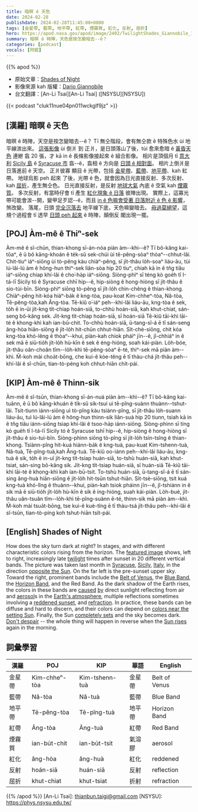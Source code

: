 ```yaml
---
title: 暗暝 ê 天色
date: 2024-02-28
publishdate: 2024-02-28T11:45:00+0800
tags: [金星帶, 藍帶, 地平帶, 紅帶, 煙霧質, 紅化, 反射, 屈折]
hero: https://apod.nasa.gov/apod/image/2402/TwilightShades_Giannobile_1080.jpg
summary: 暗暝 ê 時陣，天色是按怎變暗去--ê？
categories: [podcast]
vocals: [阿錕]
---
```


{{% apod %}}

- 原始文章：[Shades of Night](https://apod.nasa.gov/apod/ap240228.html)
- 影像來源 kah 版權：[Dario Giannobile](https://www.instagram.com/astro_dariogiannobile/)
- 台文翻譯：[An-Li Tsai][An-Li Tsai] ([NSYSU][NSYSU])

{{< podcast "cluk11nue04pn011wckglf9jz" >}}

## [漢羅] 暗暝 ê 天色
暗暝 ê 時陣，天空是按怎變暗去--ê？
Tī 無仝階段，會有無仝款 ê 特殊色水 ùi 地平線湠出來。
[這張影像][featured image] ùi 倒爿 到 正爿，是日頭落山了後，tùi 愈來愈暗 ê [黃昏天色][twilight] 連紲 翕 20 張，才 kā in ê 長條影像接起來 ê 組合影像。
相片是頂個月 tī [意大利][Italy] [Sicily 島][Sicily] ê [Syracuse 市][Syracuse] 翕--ê，翕相 ê 方向是 [日頭 ê 相對面][opposite the Sun]。
相片上倒爿是日落進前 ê 天空。
正爿彼寡 顯目 ê 光帶，包括 [金星帶][Belt of Venus]、[藍帶][Blue Band]、[地平帶][Horizon Band]、kah 紅帶。
地球烏影 peh 起來 了後，光帶 ê 色，就會因為日光直接反射、多次反射、kah [屈折][refraction]，產生無仝色。
日光直接反射，是反射 [地球大氣][Earth's atmosphere] 內底 ê 空氣 kah [煙霧質][aerosol]。
多次反射，有當時仔會 tī 產生 [紅化現象 ê 日落][reddened sunset] 彼陣出現。
實際上，這寡光帶可能會湠--開，變甲足歹認--ê，而且 [in ê 色嘛會受著 日落附近 ê 色 ê 影響][colors near the setting Sun]，煞改變。
落尾，日頭 [完全沉落去][completely sets] 地平線下底，天色嘛變暗去。
[毋過莫絕望][Don't despair]，這規个過程會 tī 透早 [日頭 peh 起來][Sun rises] ê 時陣，顛倒反 閣出現一擺。

## [POJ] Àm-mê ê Thiⁿ-sek
Àm-mê ê sî-chūn, thian-khong sī-án-nóa piàn àm--khì--ê?
Tī bô-kâng kai-tōaⁿ, ē ū bô kāng-khoán ê te̍k-sû sek-chúi ùi tē-pêng-sòaⁿ thòaⁿ--chhut-lâi.
Chit-tiuⁿ iáⁿ-siōng ùi tò-pêng kàu chiàⁿ-pêng, sī ji̍t-thâu lo̍h-soaⁿ liáu-āu, tùi lú-lâi-lú àm ê hông-hun thiⁿ-sek liân-sòa hip 20 tiuⁿ, chiah kā in ê tn̂g tiâu iáⁿ-siōng chiap khí-lâi ê cho͘-ha̍p iáⁿ-siōng.
Siòng-phìⁿ sī téng kò goe̍h tī I-tá-lī Sicily tó ê Syracuse chhī hip--ê, hip-siòng ê hong-hiòng sī ji̍t-thâu ê sio-tùi-bīn.
Siòng-phìⁿ siōng tò-pêng sī ji̍t-lo̍h chìn-chêng ê thian-khong.
Chiàⁿ-pêng hit-kóa hiáⁿ-ba̍k ê kng-tòa, pau-koat Kim-chheⁿ-tòa, Nâ-tòa, Tē-pêng-tòa,kah Âng-tòa.
Tē-kiû o͘-iáⁿ peh--khí-lâi liáu-āu, kng-tòa ê sek, to̍h ē in-ūi ji̍t-kng ti̍t-chiap hoán-siā, to-chhù hoán-siā, kah khut-chiat, sán-seng bô-kâng sek.
Ji̍t-kng ti̍t-chiap hoán-siā, sī hoán-siā Tē-kiû tāi-khì lāi-té ê khong-khì kah ian-bū-chit.
To-chhù hoán-siā, ū-tang-sî-á ē tī sán-seng âng-hòa hiān-siōng ê ji̍t-lo̍h hit-chūn chhut-hiān.
Si̍t-chè-siōng, chit kóa kng-tòa khó-lêng ē thòaⁿ--khui, piàn-kah chiok pháiⁿ jīn--ê, jî-chhiáⁿ in ê sek mā ē siū-tio̍h ji̍t-lo̍h hù-kīn ê sek ê éng-hióng, soah kái-piàn.
Lo̍h-bóe, ji̍t-thâu oân-choân tîm--lo̍h-khì tē-pêng-sòaⁿ ē-té, thiⁿ-sek mā piàn àm--khì.
M̄-koh mài choa̍t-bōng, che kui-ê kòe-têng ē tī thàu-chá ji̍t-thâu peh--khí-lâi ê sî-chūn, tian-tò-péng koh chhut-hiān chi̍t-pái.

## [KIP] Àm-mê ê Thinn-sik
Àm-mê ê sî-tsūn, thian-khong sī-án-nuá piàn àm--khì--ê?
Tī bô-kâng kai-tuānn, ē ū bô kāng-khuán ê ti̍k-sû sik-tsuí uì tē-pîng-suànn thuànn--tshut-lâi.
Tsit-tiunn iánn-siōng uì tò-pîng kàu tsiànn-pîng, sī ji̍t-thâu lo̍h-suann liáu-āu, tuì lú-lâi-lú àm ê hông-hun thinn-sik liân-suà hip 20 tiunn, tsiah kā in ê tn̂g tiâu iánn-siōng tsiap khí-lâi ê tsoo-ha̍p iánn-siōng.
Siòng-phìnn sī tíng kò gue̍h tī I-tá-lī Sicily tó ê Syracuse tshī hip--ê, hip-siòng ê hong-hiòng sī ji̍t-thâu ê sio-tuì-bīn.
Siòng-phìnn siōng tò-pîng sī ji̍t-lo̍h tsìn-tsîng ê thian-khong.
Tsiànn-pîng hit-kuá hiánn-ba̍k ê kng-tuà, pau-kuat Kim-tshenn-tuà, Nâ-tuà, Tē-pîng-tuà,kah Âng-tuà.
Tē-kiû oo-iánn peh--khí-lâi liáu-āu, kng-tuà ê sik, to̍h ē in-uī ji̍t-kng ti̍t-tsiap huán-siā, to-tshù huán-siā, kah khut-tsiat, sán-sing bô-kâng sik.
Ji̍t-kng ti̍t-tsiap huán-siā, sī huán-siā Tē-kiû tāi-khì lāi-té ê khong-khì kah ian-bū-tsit.
To-tshù huán-siā, ū-tang-sî-á ē tī sán-sing âng-huà hiān-siōng ê ji̍t-lo̍h hit-tsūn tshut-hiān.
Si̍t-tsè-siōng, tsit kuá kng-tuà khó-lîng ē thuànn--khui, piàn-kah tsiok pháinn jīn--ê, jî-tshiánn in ê sik mā ē siū-tio̍h ji̍t-lo̍h hù-kīn ê sik ê íng-hióng, suah kái-piàn.
Lo̍h-bué, ji̍t-thâu uân-tsuân tîm--lo̍h-khì tē-pîng-suànn ē-té, thinn-sik mā piàn àm--khì.
M̄-koh mài tsua̍t-bōng, tse kui-ê kuè-tîng ē tī thàu-tsá ji̍t-thâu peh--khí-lâi ê sî-tsūn, tian-tò-píng koh tshut-hiān tsi̍t-pái.

## [English] Shades of Night
How does the sky turn dark at night?
In stages, and with different characteristic colors rising from the horizon.
The [featured image][featured image] shows, left to right, increasingly late [twilight][twilight] times after sunset in 20 different vertical bands.
The picture was taken last month in [Syracuse][Syracuse], [Sicily][Sicily], [Italy][Italy], in the direction [opposite the Sun][opposite the Sun].
On the far left is the pre-sunset upper sky.
Toward the right, prominent bands include the [Belt of Venus][Belt of Venus], the [Blue Band][Blue Band], the [Horizon Band][Horizon Band], and the Red Band.
As the dark shadow of the Earth rises, the colors in these bands are [caused][caused] [by][by] direct sunlight reflecting from air and [aerosol][aerosol]s in the [Earth's atmosphere][Earth's atmosphere], multiple reflections sometimes involving a [reddened sunset][reddened sunset], and [refraction][refraction].
In practice, these bands can be diffuse and hard to discern, and their colors can depend on [colors near the setting Sun][colors near the setting Sun].
Finally, the Sun [completely sets][completely sets] and the sky becomes dark.
[Don't despair][Don't despair] -- the whole thing will happen in reverse when the [Sun rises][Sun rises] again in the morning.

## 詞彙學習

|漢羅|POJ|KIP|華語|English|
|-|-|-|-|-|
|金星帶|Kim-chheⁿ-tòa|Kim-tshenn-tuà|金星帶|Belt of Venus|
|藍帶|Nâ-tòa|Nâ-tuà|藍帶|Blue Band|
|地平帶|Tē-pêng-tòa|Tē-pîng-tuà|地平帶|Horizon Band|
|紅帶|Âng-tòa|Âng-tuà|紅帶|Red Band|
|煙霧質|ian-bu̍t-chit|ian-bu̍t-tsit|氣溶膠|aerosol|
|紅化|âng-hòa|âng-huà|紅化|reddened|
|反射|hoán-siā|huán-siā|反射|reflection|
|屈折|khut-chiat|khut-tsiat|折射|refraction|

{{% /apod %}}
[An-Li Tsai]: thianbun.taigi@gmail.com
[NSYSU]: https://phys.nsysu.edu.tw/

[copyright]: https://apod.nasa.gov/apod/fap/lib/about_apod.html#srapply
[License]: https://creativecommons.org/licenses/by/3.0/

[featured image]:https://www.facebook.com/photo/?fbid=10231968620107561
[twilight]:https://apod.nasa.gov/apod/ap240228.htmlap230506.html
[Syracuse]:https://youtu.be/zopIdrtkbVE
[Sicily]:https://youtu.be/NnKs9NDzvVs
[Italy]:https://en.wikipedia.org/wiki/Italy
[opposite the Sun]:https://apod.nasa.gov/apod/ap240228.htmlap190624.html
[Belt of Venus]:https://apod.nasa.gov/apod/ap240228.htmlap230626.html
[Blue Band]:https://twanight.org/gallery/the-elusive-bands-of-anti-twilight/
[Horizon Band]:https://epod.usra.edu/blog/2023/01/anti-tiwilight-colors-and-belt-of-venus.html
[caused]:https://www.eso.org/sci/publications/messenger/archive/no.178-dec19/messenger-no178-51-56.pdf
[by]:https://opg.optica.org/ao/fulltext.cfm?uri=ao-56-19-G156&id=367436
[aerosol]:https://en.wikipedia.org/wiki/Aerosol
[Earth's atmosphere]:https://climate.nasa.gov/news/2919/earths-atmosphere-a-multi-layered-cake/
[reddened sunset]:https://apod.nasa.gov/apod/ap240228.htmlap170120.html
[refraction]:https://en.wikipedia.org/wiki/Refraction
[colors near the setting Sun]:https://apod.nasa.gov/apod/ap240228.htmlap061221.html
[completely sets]:https://www.weather.gov/lmk/twilight-types
[Don't despair]:https://qph.cf2.quoracdn.net/main-qimg-ad89b5e5f33336dc569bfe095c1342df-lq
[Sun rises]:https://apod.nasa.gov/apod/ap240228.htmlap231019.html
